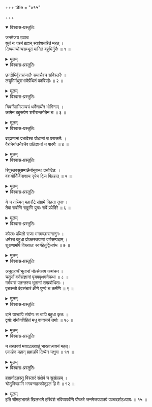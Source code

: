 +++
title = "०१५"

+++

<details open><summary>विश्वास-प्रस्तुतिः</summary>

जनमेजय उवाच  
श्रुतं नः परमं ब्रह्मन् स्ववंशचरितं महत् ।  
दिव्यमन्योन्यसम्भूतं मानितं बहुभिर्गुणैः ॥ १ ॥
</details>

<details><summary>मूलम्</summary>

जनमेजय उवाच  
श्रुतं नः परमं ब्रह्मन् स्ववंशचरितं महत् ।  
दिव्यमन्योन्यसम्भूतं मानितं बहुभिर्गुणैः ॥ १ ॥
</details>

<details open><summary>विश्वास-प्रस्तुतिः</summary>

छन्दोभिर्वृत्तसंजातैः समासैश्च सविस्तरैः ।  
लघुभिर्मधुराभाषैर्ग्रथितं पदविग्रहैः ॥ २ ॥
</details>

<details><summary>मूलम्</summary>

छन्दोभिर्वृत्तसंजातैः समासैश्च सविस्तरैः ।  
लघुभिर्मधुराभाषैर्ग्रथितं पदविग्रहैः ॥ २ ॥
</details>

<details open><summary>विश्वास-प्रस्तुतिः</summary>

त्रिवर्गेणाभिसम्पन्नं धर्मेणार्थेन भोगिनाम् ।  
कामेन बहुरूपेण शरीरान्तर्गतेन च ॥ ३ ॥
</details>

<details><summary>मूलम्</summary>

त्रिवर्गेणाभिसम्पन्नं धर्मेणार्थेन भोगिनाम् ।  
कामेन बहुरूपेण शरीरान्तर्गतेन च ॥ ३ ॥
</details>

<details open><summary>विश्वास-प्रस्तुतिः</summary>

ब्राह्मणानां प्रभावैश्च योधानां च पराक्रमैः ।  
वैरनिर्यातनैश्चैव प्रतिज्ञानां च पारगैः ॥ ४ ॥
</details>

<details><summary>मूलम्</summary>

ब्राह्मणानां प्रभावैश्च योधानां च पराक्रमैः ।  
वैरनिर्यातनैश्चैव प्रतिज्ञानां च पारगैः ॥ ४ ॥
</details>

<details open><summary>विश्वास-प्रस्तुतिः</summary>

रिपुस्तवसुसम्पन्नैर्नानुबन्धः प्रचोदितः ।  
वंशयोर्निर्विनाशाय नृपेण द्विज विग्रहात् ॥ ५ ॥
</details>

<details><summary>मूलम्</summary>

रिपुस्तवसुसम्पन्नैर्नानुबन्धः प्रचोदितः ।  
वंशयोर्निर्विनाशाय नृपेण द्विज विग्रहात् ॥ ५ ॥
</details>

<details open><summary>विश्वास-प्रस्तुतिः</summary>

ये च तस्मिन् महारौद्रे संग्रामे निहता नृपाः ।  
तेषां सर्वाणि राष्ट्राणि पुत्राः सर्वे प्रपेदिरे ॥ ६ ॥
</details>

<details><summary>मूलम्</summary>

ये च तस्मिन् महारौद्रे संग्रामे निहता नृपाः ।  
तेषां सर्वाणि राष्ट्राणि पुत्राः सर्वे प्रपेदिरे ॥ ६ ॥
</details>

<details open><summary>विश्वास-प्रस्तुतिः</summary>

कौरवः प्रथितो राजा भगवच्छासनानुगः ।  
धर्मश्च बहुधा प्रोक्तस्त्रयाणां वर्णसम्पदाम् ।  
शूराणामपि विख्यातः स्वर्गहेतुर्द्विजर्षभ ॥ ७ ॥
</details>

<details><summary>मूलम्</summary>

कौरवः प्रथितो राजा भगवच्छासनानुगः ।  
धर्मश्च बहुधा प्रोक्तस्त्रयाणां वर्णसम्पदाम् ।  
शूराणामपि विख्यातः स्वर्गहेतुर्द्विजर्षभ ॥ ७ ॥
</details>

<details open><summary>विश्वास-प्रस्तुतिः</summary>

अनुग्रहार्थं भूतानां नोत्सेकाय कथंचन ।  
चतुर्णां वर्णसंज्ञानां पृयक्पृथगनेकधा ॥ ८ ।  
गर्भवासं पतन्तश्च भूतानां सम्प्रबोधिताः ।  
पृच्छन्तो देवसंचारं क्षीणे पुण्ये च कर्मणि ॥ ९ ॥
</details>

<details><summary>मूलम्</summary>

अनुग्रहार्थं भूतानां नोत्सेकाय कथंचन ।  
चतुर्णां वर्णसंज्ञानां पृयक्पृथगनेकधा ॥ ८ ।  
गर्भवासं पतन्तश्च भूतानां सम्प्रबोधिताः ।  
पृच्छन्तो देवसंचारं क्षीणे पुण्ये च कर्मणि ॥ ९ ॥
</details>

<details open><summary>विश्वास-प्रस्तुतिः</summary>

दाने यश्चापि संयोगः स चापि बहुधा कृतः ।  
द्वयोः संयोगविहितं मधु वाग्वचनं तयोः ॥ १० ॥
</details>

<details><summary>मूलम्</summary>

दाने यश्चापि संयोगः स चापि बहुधा कृतः ।  
द्वयोः संयोगविहितं मधु वाग्वचनं तयोः ॥ १० ॥
</details>

<details open><summary>विश्वास-प्रस्तुतिः</summary>

न तच्छक्यं मयाऽऽख्यातुं भारताध्ययनं महत्।  
एकाहेन महान् ब्रह्मन्नपि दिव्येन चक्षुषा ॥ ११ ॥
</details>

<details><summary>मूलम्</summary>

न तच्छक्यं मयाऽऽख्यातुं भारताध्ययनं महत्।  
एकाहेन महान् ब्रह्मन्नपि दिव्येन चक्षुषा ॥ ११ ॥
</details>

<details open><summary>विश्वास-प्रस्तुतिः</summary>

ब्रह्मणोऽह्नस्तु विस्तारं संक्षेपं च सुसंग्रहम् ।  
श्रोतुमिच्छामि भगवन्महत्कौतूहलं हि मे ॥ १२ ॥
</details>

<details><summary>मूलम्</summary>

ब्रह्मणोऽह्नस्तु विस्तारं संक्षेपं च सुसंग्रहम् ।  
श्रोतुमिच्छामि भगवन्महत्कौतूहलं हि मे ॥ १२ ॥
</details>
इति श्रीमहाभारते खिलभागे हरिवंशे भविष्यपर्वणि पौष्करे जनमेजयवाक्ये पञ्चदशोऽध्यायः ॥ १५ ॥